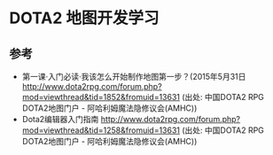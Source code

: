 # DOTA2 地图开发学习





## 参考

- 第一课·入门必读·我该怎么开始制作地图第一步？(2015年5月31日
  http://www.dota2rpg.com/forum.php?mod=viewthread&tid=1852&fromuid=13631
  (出处: 中国DOTA2 RPG DOTA2地图门户 - 阿哈利姆魔法隐修议会(AMHC))
- Dota2编辑器入门指南
  http://www.dota2rpg.com/forum.php?mod=viewthread&tid=1258&fromuid=13631
  (出处: 中国DOTA2 RPG DOTA2地图门户 - 阿哈利姆魔法隐修议会(AMHC))


